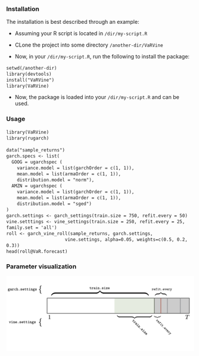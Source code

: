 

### Installation
The installation is best described through an example:
* Assuming your R script is located in `/dir/my-script.R`
* CLone the project into some directory `/another-dir/VaRVine`

* Now, in your `/dir/my-script.R`, run the following to install the package:
```
setwd(/another-dir)
library(devtools)
install("VaRVine")
library(VaRVine)
```
* Now, the package is loaded into your `/dir/my-script.R` and can be used.

### Usage
```
library(VaRVine)
library(rugarch)

data("sample_returns")
garch.specs <- list(
  GOOG = ugarchspec (
    variance.model = list(garchOrder = c(1, 1)),
    mean.model = list(armaOrder = c(1, 1)),
    distribution.model = "norm"),
  AMZN = ugarchspec (
    variance.model = list(garchOrder = c(1, 1)),
    mean.model = list(armaOrder = c(1, 1)),
    distribution.model = "sged")
)
garch.settings <- garch_settings(train.size = 750, refit.every = 50)
vine.setttings <- vine_settings(train.size = 250, refit.every = 25, family.set = 'all')
roll <- garch_vine_roll(sample_returns, garch.settings,
                      vine.settings, alpha=0.05, weights=c(0.5, 0.2, 0.3))
head(roll@VaR.forecast)
```

### Parameter visualization
![Alt text](images/params.png)